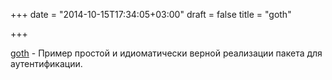 +++
date = "2014-10-15T17:34:05+03:00"
draft = false
title = "goth"

+++

<p><a href="https://github.com/markbates/goth">goth</a>&nbsp;- Пример простой и идиоматически верной реализации пакета для аутентификации.&nbsp;</p>

